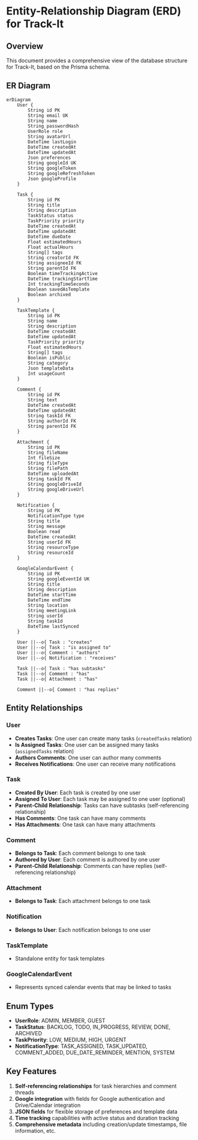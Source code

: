 # Entity-Relationship Diagram (ERD) for Track-It

## Overview

This document provides a comprehensive view of the database structure for Track-It, based on the Prisma schema.

## ER Diagram

```mermaid
erDiagram
    User {
        String id PK
        String email UK
        String name
        String passwordHash
        UserRole role
        String avatarUrl
        DateTime lastLogin
        DateTime createdAt
        DateTime updatedAt
        Json preferences
        String googleId UK
        String googleToken
        String googleRefreshToken
        Json googleProfile
    }
    
    Task {
        String id PK
        String title
        String description
        TaskStatus status
        TaskPriority priority
        DateTime createdAt
        DateTime updatedAt
        DateTime dueDate
        Float estimatedHours
        Float actualHours
        String[] tags
        String creatorId FK
        String assigneeId FK
        String parentId FK
        Boolean timeTrackingActive
        DateTime trackingStartTime
        Int trackingTimeSeconds
        Boolean savedAsTemplate
        Boolean archived
    }
    
    TaskTemplate {
        String id PK
        String name
        String description
        DateTime createdAt
        DateTime updatedAt
        TaskPriority priority
        Float estimatedHours
        String[] tags
        Boolean isPublic
        String category
        Json templateData
        Int usageCount
    }
    
    Comment {
        String id PK
        String text
        DateTime createdAt
        DateTime updatedAt
        String taskId FK
        String authorId FK
        String parentId FK
    }
    
    Attachment {
        String id PK
        String fileName
        Int fileSize
        String fileType
        String filePath
        DateTime uploadedAt
        String taskId FK
        String googleDriveId
        String googleDriveUrl
    }
    
    Notification {
        String id PK
        NotificationType type
        String title
        String message
        Boolean read
        DateTime createdAt
        String userId FK
        String resourceType
        String resourceId
    }
    
    GoogleCalendarEvent {
        String id PK
        String googleEventId UK
        String title
        String description
        DateTime startTime
        DateTime endTime
        String location
        String meetingLink
        String userId
        String taskId
        DateTime lastSynced
    }
    
    User ||--o{ Task : "creates"
    User ||--o{ Task : "is assigned to"
    User ||--o{ Comment : "authors"
    User ||--o{ Notification : "receives"
    
    Task ||--o{ Task : "has subtasks"
    Task ||--o{ Comment : "has"
    Task ||--o{ Attachment : "has"
    
    Comment ||--o{ Comment : "has replies"
```

## Entity Relationships

### User
- **Creates Tasks**: One user can create many tasks (`createdTasks` relation)
- **Is Assigned Tasks**: One user can be assigned many tasks (`assignedTasks` relation)
- **Authors Comments**: One user can author many comments
- **Receives Notifications**: One user can receive many notifications

### Task
- **Created By User**: Each task is created by one user
- **Assigned To User**: Each task may be assigned to one user (optional)
- **Parent-Child Relationship**: Tasks can have subtasks (self-referencing relationship)
- **Has Comments**: One task can have many comments
- **Has Attachments**: One task can have many attachments

### Comment
- **Belongs to Task**: Each comment belongs to one task
- **Authored by User**: Each comment is authored by one user
- **Parent-Child Relationship**: Comments can have replies (self-referencing relationship)

### Attachment
- **Belongs to Task**: Each attachment belongs to one task

### Notification
- **Belongs to User**: Each notification belongs to one user

### TaskTemplate
- Standalone entity for task templates

### GoogleCalendarEvent
- Represents synced calendar events that may be linked to tasks

## Enum Types

- **UserRole**: ADMIN, MEMBER, GUEST
- **TaskStatus**: BACKLOG, TODO, IN_PROGRESS, REVIEW, DONE, ARCHIVED
- **TaskPriority**: LOW, MEDIUM, HIGH, URGENT
- **NotificationType**: TASK_ASSIGNED, TASK_UPDATED, COMMENT_ADDED, DUE_DATE_REMINDER, MENTION, SYSTEM

## Key Features

1. **Self-referencing relationships** for task hierarchies and comment threads
2. **Google integration** with fields for Google authentication and Drive/Calendar integration
3. **JSON fields** for flexible storage of preferences and template data
4. **Time tracking** capabilities with active status and duration tracking
5. **Comprehensive metadata** including creation/update timestamps, file information, etc.